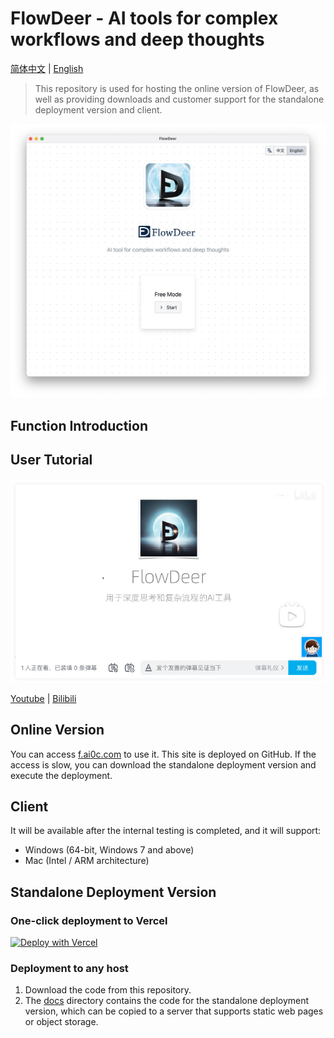# FlowDeer - AI tools for complex workflows and deep thoughts

[简体中文](README.md) | [English](README_EN.md)

> This repository is used for hosting the online version of FlowDeer, as well as providing downloads and customer support for the standalone deployment version and client.

![](images/20230828102643.png)

## Function Introduction

## User Tutorial

![](images/20230828105059.png)

[Youtube](https://youtu.be/vz1xBKzLAVM)  | [Bilibili](https://www.bilibili.com/video/BV1xP411Y7ak/)

## Online Version

You can access [f.ai0c.com](https://f.ai0c.com) to use it. This site is deployed on GitHub. If the access is slow, you can download the standalone deployment version and execute the deployment.

## Client

It will be available after the internal testing is completed, and it will support:
- Windows (64-bit, Windows 7 and above)
- Mac (Intel / ARM architecture)

## Standalone Deployment Version

### One-click deployment to Vercel

[![Deploy with Vercel](https://vercel.com/button)](https://vercel.com/new/clone?repository-url=https%3A%2F%2Fgithub.com%2Feasychen%2Fflowdeer-dist.git&root-directory=docs)

### Deployment to any host

1. Download the code from this repository.
2. The [docs](./docs/) directory contains the code for the standalone deployment version, which can be copied to a server that supports static web pages or object storage.